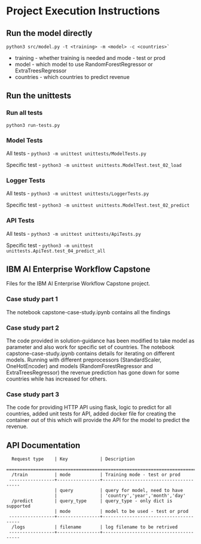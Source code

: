 # Project Execution Instructions
## Run the model directly

```
python3 src/model.py -t <training> -m <model> -c <countries>`
```
* training - whether training is needed and mode - test or prod
* model - which model to use RandomForestRegressor or ExtraTreesRegressor
* countries - which countries to predict revenue

## Run the unittests
### Run all tests
```
python3 run-tests.py
```
### Model Tests
All tests - `python3 -m unittest unittests/ModelTests.py`

Specific test - `python3 -m unittest unittests.ModelTest.test_02_load`

### Logger Tests
All tests - `python3 -m unittest unittests/LoggerTests.py`

Specific test - `python3 -m unittest unittests.ModelTest.test_02_predict`

### API Tests
All tests - `python3 -m unittest unittests/ApiTests.py`

Specific test - `python3 -m unittest unittests.ApiTest.test_04_predict_all`

## IBM AI Enterprise Workflow Capstone
Files for the IBM AI Enterprise Workflow Capstone project. 

### Case study part 1
The notebook capstone-case-study.ipynb contains all the findings

### Case study part 2
The code provided in solution-guidance has been modified to take model as parameter and also work for specific set of countries. The notebook capstone-case-study.ipynb contains details for iterating on different models. Running with different preprocessors (StandardScaler, OneHotEncoder) and models (RandomForestRegressor and ExtraTreesRegressor) the revenue prediction has gone down for some countries while has increased for others.

### Case study part 3
The code for providing HTTP API using flask, logic to predict for all countries, added unit tests for API, added docker file for creating the container out of this which will provide the API for the model to predict the revenue.

## API Documentation

      Request type    | Key            | Description
     ==========================================================================
      /train          | mode           | Training mode - test or prod
     -----------------+----------------+---------------------------------------
                      | query          | query for model, need to have 
                      |                | 'country','year','month','day'
      /predict        | query_type     | query_type - only dict is supported
                      | mode           | model to be used - test or prod
     -----------------+----------------+---------------------------------------
      /logs           | filename       | log filename to be retrived
     -----------------+----------------+---------------------------------------
